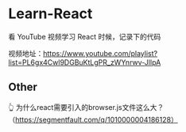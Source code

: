 # Learn-React

看 YouTube 视频学习 React 时候，记录下的代码

视频地址：https://www.youtube.com/playlist?list=PL6gx4Cwl9DGBuKtLgPR_zWYnrwv-JllpA



## Other

 
 :point_up_2: 为什么react需要引入的browser.js文件这么大？（https://segmentfault.com/q/1010000004186128）
